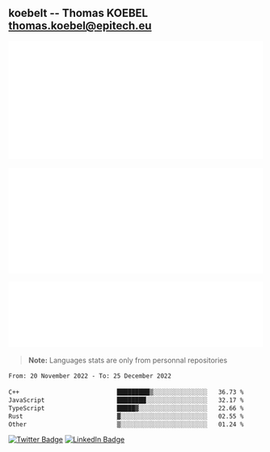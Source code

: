 ## koebelt -- Thomas KOEBEL <thomas.koebel@epitech.eu>

<!-- On github since 2018-->


![Metrics](/metrics.classic.svg)



<!--![Metrics](/metrics.plugin.introduction.repository.svg)-->
![Metrics](/metrics.plugin.isocalendar.svg)



![Metrics](/metrics.plugin.languages.svg)

> **Note:** Languages stats are only from personnal repositories

<!--START_SECTION:waka-->

```text
From: 20 November 2022 - To: 25 December 2022

C++                           █████████▒░░░░░░░░░░░░░░░   36.73 %
JavaScript                    ████████░░░░░░░░░░░░░░░░░   32.17 %
TypeScript                    █████▓░░░░░░░░░░░░░░░░░░░   22.66 %
Rust                          ▓░░░░░░░░░░░░░░░░░░░░░░░░   02.55 %
Other                         ▒░░░░░░░░░░░░░░░░░░░░░░░░   01.24 %
```

<!--END_SECTION:waka-->

[![Twitter Badge](https://img.shields.io/badge/Twitter-Profile-informational?style=flat&logo=twitter&logoColor=white&color=1CA2F1)](https://twitter.com/jesuis_roux)
[![LinkedIn Badge](https://img.shields.io/badge/LinkedIn-Profile-informational?style=flat&logo=linkedin&logoColor=white&color=0D76A8)](https://www.linkedin.com/in/koebelt/)
